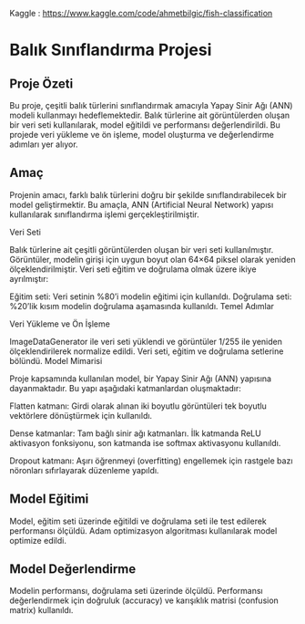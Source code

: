 Kaggle : https://www.kaggle.com/code/ahmetbilgic/fish-classification

# Balık Sınıflandırma Projesi

## Proje Özeti
Bu proje, çeşitli balık türlerini sınıflandırmak amacıyla Yapay Sinir Ağı (ANN) modeli kullanmayı hedeflemektedir. Balık türlerine ait görüntülerden oluşan bir veri seti kullanılarak, model eğitildi ve performansı değerlendirildi. Bu projede veri yükleme ve ön işleme, model oluşturma ve değerlendirme adımları yer alıyor.

## Amaç

Projenin amacı, farklı balık türlerini doğru bir şekilde sınıflandırabilecek bir model geliştirmektir. Bu amaçla, ANN (Artificial Neural Network) yapısı kullanılarak sınıflandırma işlemi gerçekleştirilmiştir.

Veri Seti

Balık türlerine ait çeşitli görüntülerden oluşan bir veri seti kullanılmıştır. Görüntüler, modelin girişi için uygun boyut olan 64×64 piksel olarak yeniden ölçeklendirilmiştir. Veri seti eğitim ve doğrulama olmak üzere ikiye ayrılmıştır:

Eğitim seti: Veri setinin %80’i modelin eğitimi için kullanıldı.
Doğrulama seti: %20’lik kısım modelin doğrulama aşamasında kullanıldı.
Temel Adımlar

Veri Yükleme ve Ön İşleme

ImageDataGenerator ile veri seti yüklendi ve görüntüler 1/255 ile yeniden ölçeklendirilerek normalize edildi.
Veri seti, eğitim ve doğrulama setlerine bölündü.
Model Mimarisi

Proje kapsamında kullanılan model, bir Yapay Sinir Ağı (ANN) yapısına dayanmaktadır. Bu yapı aşağıdaki katmanlardan oluşmaktadır:

Flatten katmanı: Girdi olarak alınan iki boyutlu görüntüleri tek boyutlu vektörlere dönüştürmek için kullanıldı.

Dense katmanlar: Tam bağlı sinir ağı katmanları. İlk katmanda ReLU aktivasyon fonksiyonu, son katmanda ise softmax aktivasyonu kullanıldı.

Dropout katmanı: Aşırı öğrenmeyi (overfitting) engellemek için rastgele bazı nöronları sıfırlayarak düzenleme yapıldı.

## Model Eğitimi

Model, eğitim seti üzerinde eğitildi ve doğrulama seti ile test edilerek performansı ölçüldü.
Adam optimizasyon algoritması kullanılarak model optimize edildi.

## Model Değerlendirme

Modelin performansı, doğrulama seti üzerinde ölçüldü. Performansı değerlendirmek için doğruluk (accuracy) ve karışıklık matrisi (confusion matrix) kullanıldı.

